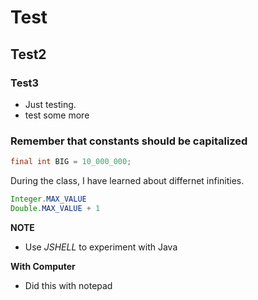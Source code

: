 # Test
## Test2
### Test3
* Just testing.
* test some more

### Remember that constants should be capitalized
```java
final int BIG = 10_000_000;
```

During the class, I have learned about differnet infinities.

```java
Integer.MAX_VALUE
Double.MAX_VALUE + 1
```

**NOTE**
* Use *JSHELL* to experiment with Java

**With Computer**
* Did this with notepad
